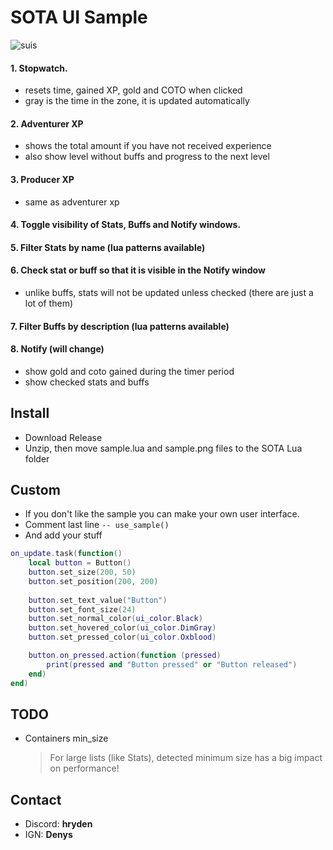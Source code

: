 # SOTA UI Sample

![suis](https://github.com/user-attachments/assets/c7f2c296-987f-4b13-b42a-1954ed923482)

#### 1. Stopwatch.
- resets time, gained XP, gold and COTO when clicked
- gray is the time in the zone, it is updated automatically
#### 2. Adventurer XP
- shows the total amount if you have not received experience
- also show level without buffs and progress to the next level
#### 3. Producer XP
- same as adventurer xp
#### 4. Toggle visibility of Stats, Buffs and Notify windows.
#### 5. Filter Stats by name (lua patterns available)
#### 6. Check stat or buff so that it is visible in the Notify window
- unlike buffs, stats will not be updated unless checked (there are just a lot of them)
#### 7. Filter Buffs by description (lua patterns available)
#### 8. Notify (will change)
- show gold and coto gained during the timer period
- show checked stats and buffs

## Install
- Download Release
- Unzip, then move sample.lua and sample.png files to the SOTA Lua folder

## Custom
- If you don't like the sample you can make your own user interface.
- Comment last line `-- use_sample()`
- And add your stuff
```lua
on_update.task(function()
    local button = Button()
    button.set_size(200, 50)
    button.set_position(200, 200)
    
    button.set_text_value("Button")
    button.set_font_size(24)
    button.set_normal_color(ui_color.Black)
    button.set_hovered_color(ui_color.DimGray)
    button.set_pressed_color(ui_color.Oxblood)

    button.on_pressed.action(function (pressed)
        print(pressed and "Button pressed" or "Button released")
    end)
end)
```

## TODO
- Containers min_size
    > For large lists (like Stats), detected minimum size has a big impact on performance!

## Contact
- Discord: **hryden**
- IGN: **Denys**

